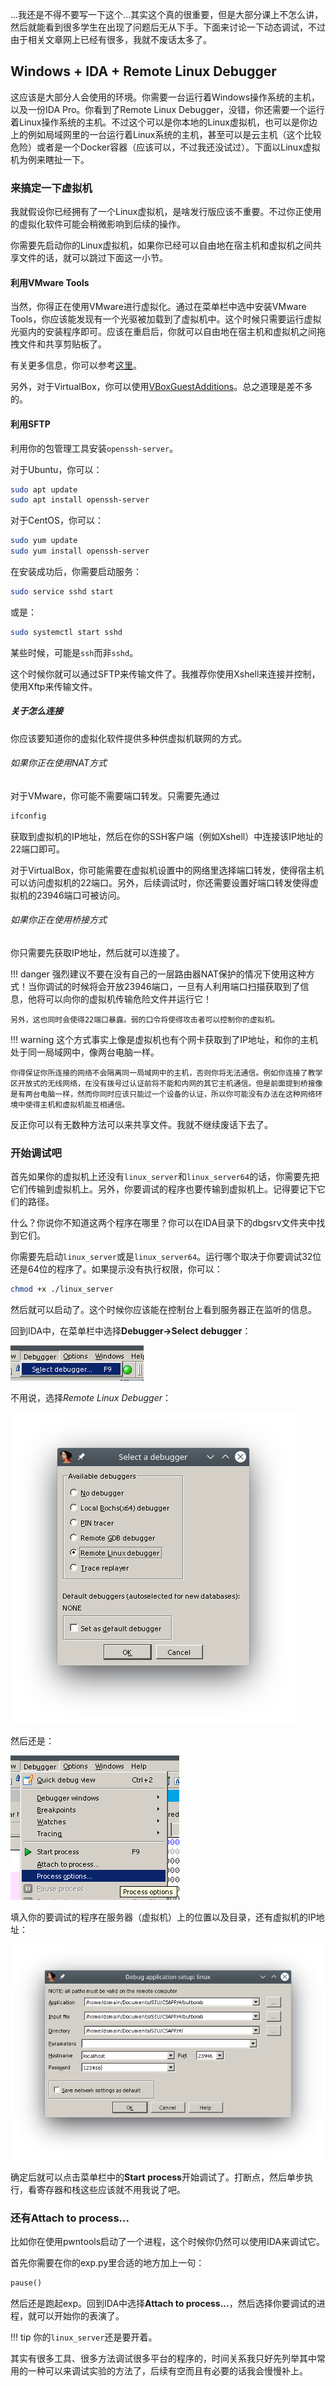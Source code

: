 ...我还是不得不要写一下这个...其实这个真的很重要，但是大部分课上不怎么讲，然后就能看到很多学生在出现了问题后无从下手。下面来讨论一下动态调试，不过由于相关文章网上已经有很多，我就不废话太多了。

## Windows + IDA + Remote Linux Debugger
这应该是大部分人会使用的环境。你需要一台运行着Windows操作系统的主机，以及一份IDA Pro。你看到了Remote Linux Debugger，没错，你还需要一个运行着Linux操作系统的主机。不过这个可以是你本地的Linux虚拟机，也可以是你边上的例如局域网里的一台运行着Linux系统的主机，甚至可以是云主机（这个比较危险）或者是一个Docker容器（应该可以，不过我还没试过）。下面以Linux虚拟机为例来瞎扯一下。

### 来搞定一下虚拟机
我就假设你已经拥有了一个Linux虚拟机，是啥发行版应该不重要。不过你正使用的虚拟化软件可能会稍微影响到后续的操作。

你需要先启动你的Linux虚拟机，如果你已经可以自由地在宿主机和虚拟机之间共享文件的话，就可以跳过下面这一小节。

#### 利用VMware Tools
当然，你得正在使用VMware进行虚拟化。通过在菜单栏中选中安装VMware Tools，你应该能发现有一个光驱被加载到了虚拟机中。这个时候只需要运行虚拟光驱内的安装程序即可。应该在重启后，你就可以自由地在宿主机和虚拟机之间拖拽文件和共享剪贴板了。

有关更多信息，你可以参考[这里](https://www.vmware.com/support/ws5/doc/new_guest_tools_ws.html)。

另外，对于VirtualBox，你可以使用[VBoxGuestAdditions](https://www.virtualbox.org/manual/ch04.html)。总之道理是差不多的。

#### 利用SFTP
利用你的包管理工具安装`openssh-server`。

对于Ubuntu，你可以：

``` bash
sudo apt update
sudo apt install openssh-server
```

对于CentOS，你可以：

``` bash
sudo yum update
sudo yum install openssh-server
```

在安装成功后，你需要启动服务：

``` bash
sudo service sshd start
```

或是：

``` bash
sudo systemctl start sshd
```

某些时候，可能是`ssh`而非`sshd`。

这个时候你就可以通过SFTP来传输文件了。我推荐你使用Xshell来连接并控制，使用Xftp来传输文件。

##### 关于怎么连接
你应该要知道你的虚拟化软件提供多种供虚拟机联网的方式。

###### 如果你正在使用NAT方式
对于VMware，你可能不需要端口转发。只需要先通过

``` bash
ifconfig
```

获取到虚拟机的IP地址，然后在你的SSH客户端（例如Xshell）中连接该IP地址的22端口即可。

对于VirtualBox，你可能需要在虚拟机设置中的网络里选择端口转发，使得宿主机可以访问虚拟机的22端口。另外，后续调试时，你还需要设置好端口转发使得虚拟机的23946端口可被访问。

###### 如果你正在使用桥接方式
你只需要先获取IP地址，然后就可以连接了。

!!! danger
    强烈建议不要在没有自己的一层路由器NAT保护的情况下使用这种方式！当你调试的时候将会开放23946端口，一旦有人利用端口扫描获取到了信息，他将可以向你的虚拟机传输危险文件并运行它！
    
    另外，这也同时会使得22端口暴露。弱的口令将使得攻击者可以控制你的虚拟机。

!!! warning
    这个方式事实上像是虚拟机也有个网卡获取到了IP地址，和你的主机处于同一局域网中，像两台电脑一样。
    
    你得保证你所连接的网络不会隔离同一局域网中的主机，否则你将无法通信。例如你连接了教学区开放式的无线网络，在没有拨号过认证前将不能和内网的其它主机通信。但是前面提到桥接像是有两台电脑一样，然而你同时应该只能过一个设备的认证，所以你可能没有办法在这种网络环境中使得主机和虚拟机能互相通信。

反正你可以有无数种方法可以来共享文件。我就不继续废话下去了。

### 开始调试吧
首先如果你的虚拟机上还没有`linux_server`和`linux_server64`的话，你需要先把它们传输到虚拟机上。另外，你要调试的程序也要传输到虚拟机上。记得要记下它们的路径。

什么？你说你不知道这两个程序在哪里？你可以在IDA目录下的dbgsrv文件夹中找到它们。

你需要先启动`linux_server`或是`linux_server64`。运行哪个取决于你要调试32位还是64位的程序了。如果提示没有执行权限，你可以：

``` bash
chmod +x ./linux_server
```

然后就可以启动了。这个时候你应该能在控制台上看到服务器正在监听的信息。

回到IDA中，在菜单栏中选择**Debugger->Select debugger**：

![DEBUG_1.png](./img/DEBUG_1.png)

不用说，选择*Remote Linux Debugger*：

![DEBUG_2.png](./img/DEBUG_2.png)

然后还是：

![DEBUG_3.png](./img/DEBUG_3.png)

填入你的要调试的程序在服务器（虚拟机）上的位置以及目录，还有虚拟机的IP地址：

![DEBUG_4.png](./img/DEBUG_4.png)

确定后就可以点击菜单栏中的**Start process**开始调试了。打断点，然后单步执行，看寄存器和栈这些应该就不用我说了吧。

### 还有Attach to process...
比如你在使用pwntools启动了一个进程，这个时候你仍然可以使用IDA来调试它。

首先你需要在你的exp.py里合适的地方加上一句：

``` python
pause()
```

然后还是跑起exp。回到IDA中选择**Attach to process...**，然后选择你要调试的进程，就可以开始你的表演了。

!!! tip
    你的`linux_server`还是要开着。

其实有很多工具、很多方法调试很多平台的程序的，时间关系我只好先列举其中常用的一种可以来调试实验的方法了，后续有空而且有必要的话我会慢慢补上。

